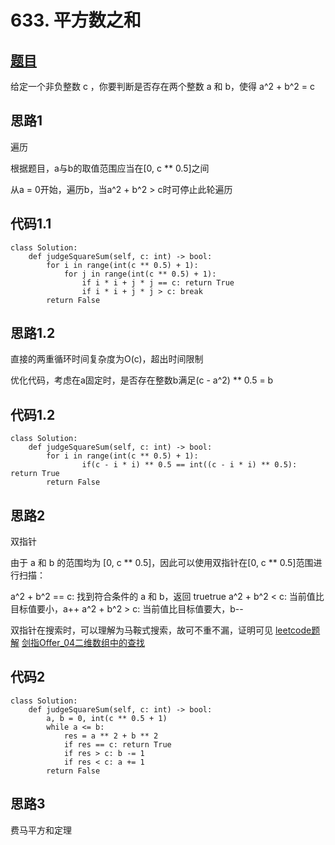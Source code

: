 # 633. 平方数之和

## [题目](https://leetcode-cn.com/problems/sum-of-square-numbers/)

给定一个非负整数 c ，你要判断是否存在两个整数 a 和 b，使得 a^2 + b^2 = c

## 思路1

遍历

根据题目，a与b的取值范围应当在[0, c ** 0.5]之间

从a = 0开始，遍历b，当a^2 + b^2 > c时可停止此轮遍历

## 代码1.1

    class Solution:
        def judgeSquareSum(self, c: int) -> bool:
            for i in range(int(c ** 0.5) + 1):
                for j in range(int(c ** 0.5) + 1):
                    if i * i + j * j == c: return True
                    if i * i + j * j > c: break
            return False

## 思路1.2

直接的两重循环时间复杂度为O(c)，超出时间限制

优化代码，考虑在a固定时，是否存在整数b满足(c - a^2) ** 0.5 = b

## 代码1.2

    class Solution:
        def judgeSquareSum(self, c: int) -> bool:
            for i in range(int(c ** 0.5) + 1):
                    if(c - i * i) ** 0.5 == int((c - i * i) ** 0.5): return True
            return False

## 思路2

双指针

由于 a 和 b 的范围均为 [0, c ** 0.5]，因此可以使用双指针在[0, c ** 0.5]范围进行扫描：

a^2 + b^2 == c: 找到符合条件的 a 和 b，返回 truetrue
a^2 + b^2 < c: 当前值比目标值要小，a++
a^2 + b^2 > c: 当前值比目标值要大，b--

双指针在搜索时，可以理解为马鞍式搜索，故可不重不漏，证明可见
[leetcode题解](https://leetcode-cn.com/problems/sum-of-square-numbers/solution/shuang-zhi-zhen-de-ben-zhi-er-wei-ju-zhe-ebn3/)
[剑指Offer_04二维数组中的查找](https://github.com/mammal621/OJ/blob/main/%E5%89%91%E6%8C%87Offer_04%E4%BA%8C%E7%BB%B4%E6%95%B0%E7%BB%84%E4%B8%AD%E7%9A%84%E6%9F%A5%E6%89%BE.md)

## 代码2

    class Solution:
        def judgeSquareSum(self, c: int) -> bool:
            a, b = 0, int(c ** 0.5 + 1)
            while a <= b:
                res = a ** 2 + b ** 2
                if res == c: return True
                if res > c: b -= 1
                if res < c: a += 1
            return False

## 思路3

费马平方和定理
